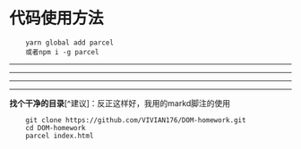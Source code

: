 # 代码使用方法
        yarn global add parcel
        或者npm i -g parcel
---
***
- - -
* * *
**找个干净的目录**[^建议]：反正这样好，我用的markd脚注的使用

        git clone https://github.com/VIVIAN176/DOM-homework.git
        cd DOM-homework
        parcel index.html

